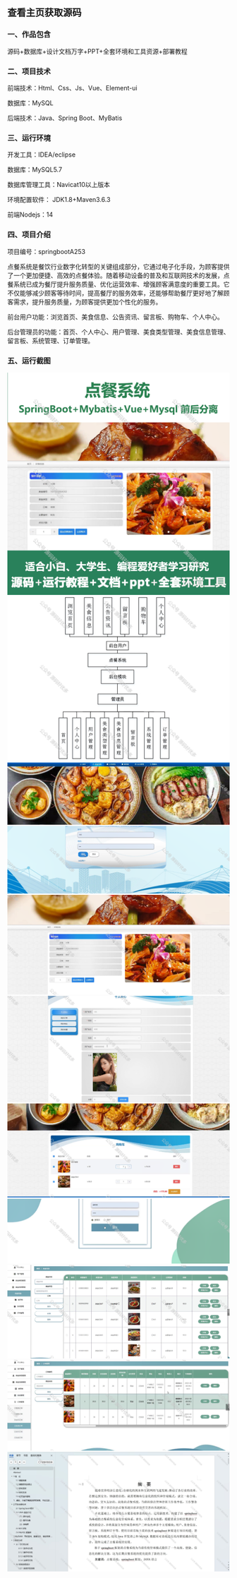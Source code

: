  
## 查看主页获取源码


### 一、作品包含

源码+数据库+设计文档万字+PPT+全套环境和工具资源+部署教程

### 二、项目技术

前端技术：Html、Css、Js、Vue、Element-ui

数据库：MySQL

后端技术：Java、Spring Boot、MyBatis

  

### 三、运行环境

开发工具：IDEA/eclipse

数据库：MySQL5.7

数据库管理工具：Navicat10以上版本

环境配置软件： JDK1.8+Maven3.6.3

前端Nodejs：14


### 四、项目介绍
项目编号：springbootA253

点餐系统是餐饮行业数字化转型的关键组成部分，它通过电子化手段，为顾客提供了一个更加便捷、高效的点餐体验。随着移动设备的普及和互联网技术的发展，点餐系统已成为餐厅提升服务质量、优化运营效率、增强顾客满意度的重要工具。它不仅能够减少顾客等待时间，提高餐厅的服务效率，还能够帮助餐厅更好地了解顾客需求，提升服务质量，为顾客提供更加个性化的服务。

前台用户功能：浏览首页、美食信息、公告资讯、留言板、购物车、个人中心。

后台管理员的功能：首页、个人中心、用户管理、美食类型管理、美食信息管理、留言板、系统管理、订单管理。

### 五、运行截图

![cover.png](./cover.png)
![1.jpg](./1.jpg)
![2.png](./2.png)
![3.png](./3.png)
![4.png](./4.png)
![5.png](./5.png)
![6.png](./6.png)
![7.png](./7.png)
![8.png](./8.png)
![9.png](./9.png)
![10.png](./10.png)




  
